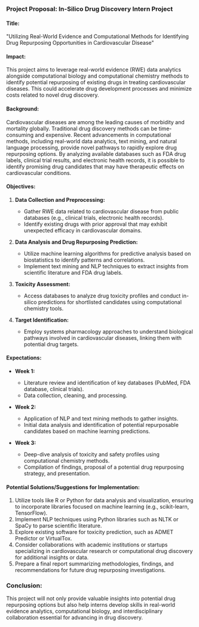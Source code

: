 ### Project Proposal: In-Silico Drug Discovery Intern Project

#### Title:
"Utilizing Real-World Evidence and Computational Methods for Identifying Drug Repurposing Opportunities in Cardiovascular Disease"

#### Impact:
This project aims to leverage real-world evidence (RWE) data analytics alongside computational biology and computational chemistry methods to identify potential repurposing of existing drugs in treating cardiovascular diseases. This could accelerate drug development processes and minimize costs related to novel drug discovery.

#### Background:
Cardiovascular diseases are among the leading causes of morbidity and mortality globally. Traditional drug discovery methods can be time-consuming and expensive. Recent advancements in computational methods, including real-world data analytics, text mining, and natural language processing, provide novel pathways to rapidly explore drug repurposing options. By analyzing available databases such as FDA drug labels, clinical trial results, and electronic health records, it is possible to identify promising drug candidates that may have therapeutic effects on cardiovascular conditions.

#### Objectives:
1. **Data Collection and Preprocessing:** 
   - Gather RWE data related to cardiovascular disease from public databases (e.g., clinical trials, electronic health records).
   - Identify existing drugs with prior approval that may exhibit unexpected efficacy in cardiovascular domains.

2. **Data Analysis and Drug Repurposing Prediction:**
   - Utilize machine learning algorithms for predictive analysis based on biostatistics to identify patterns and correlations.
   - Implement text mining and NLP techniques to extract insights from scientific literature and FDA drug labels.

3. **Toxicity Assessment:**
   - Access databases to analyze drug toxicity profiles and conduct in-silico predictions for shortlisted candidates using computational chemistry tools.

4. **Target Identification:**
   - Employ systems pharmacology approaches to understand biological pathways involved in cardiovascular diseases, linking them with potential drug targets.

#### Expectations:
- **Week 1:** 
  - Literature review and identification of key databases (PubMed, FDA database, clinical trials).
  - Data collection, cleaning, and processing.
  
- **Week 2:**
  - Application of NLP and text mining methods to gather insights.
  - Initial data analysis and identification of potential repurposable candidates based on machine learning predictions.

- **Week 3:**
  - Deep-dive analysis of toxicity and safety profiles using computational chemistry methods.
  - Compilation of findings, proposal of a potential drug repurposing strategy, and presentation.

#### Potential Solutions/Suggestions for Implementation:
1. Utilize tools like R or Python for data analysis and visualization, ensuring to incorporate libraries focused on machine learning (e.g., scikit-learn, TensorFlow).
2. Implement NLP techniques using Python libraries such as NLTK or SpaCy to parse scientific literature.
3. Explore existing software for toxicity prediction, such as ADMET Predictor or VirtualTox.
4. Consider collaborations with academic institutions or startups specializing in cardiovascular research or computational drug discovery for additional insights or data.
5. Prepare a final report summarizing methodologies, findings, and recommendations for future drug repurposing investigations.

### Conclusion:
This project will not only provide valuable insights into potential drug repurposing options but also help interns develop skills in real-world evidence analytics, computational biology, and interdisciplinary collaboration essential for advancing in drug discovery.